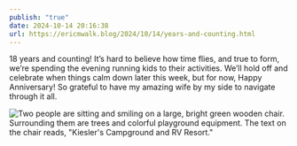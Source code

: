 ```yaml
---
publish: "true"
date: 2024-10-14 20:16:38
url: https://ericmwalk.blog/2024/10/14/years-and-counting.html
---
```


18 years and counting! It’s hard to believe how time flies, and true to form, we’re spending the evening running kids to their activities. We’ll hold off and celebrate when things calm down later this week, but for now, Happy Anniversary! So grateful to have my amazing wife by my side to navigate through it all.

![Two people are sitting and smiling on a large, bright green wooden chair. Surrounding them are trees and colorful playground equipment. The text on the chair reads, "Kiesler's Campground and RV Resort."](https://ericmwalk.blog/uploads/2024/img-1264.jpeg)